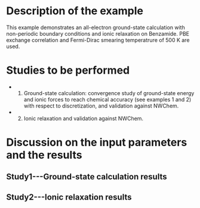 Description of the example
==========================
This example demonstrates an all-electron ground-state calculation with non-periodic boundary conditions and ionic relaxation on Benzamide. PBE exchange correlation and Fermi-Dirac smearing temperatrure of 500 K are used.

Studies to be performed
=======================
* 1) Ground-state calculation: convergence study of ground-state energy and ionic forces to reach chemical accuracy (see examples 1 and 2) with respect to discretization, and validation against NWChem. 
* 2) Ionic relaxation and validation against NWChem.


Discussion on the input parameters and the results
==================================================

Study1---Ground-state calculation results
--------------------------------

Study2---Ionic relaxation results
------------------------
